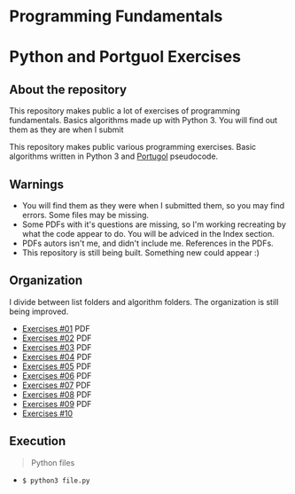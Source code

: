 # Programming Fundamentals
# Python and Portguol Exercises

## About the repository

This repository makes public a lot of exercises of programming fundamentals. Basics algorithms made up with Python 3.
You will find out them as they are when I submit

This repository makes public various programming exercises. Basic algorithms written in Python 3 and [Portugol](https://pt.wikipedia.org/wiki/Portugol) pseudocode.

## Warnings
 - You will find them as they were when I submitted them, so you may find errors. Some files may be missing.
 - Some PDFs with it's questions are missing, so I'm working recreating by what the code appear to do. You will be adviced in the Index section.
 - PDFs autors isn't me, and didn't include me. References in the PDFs.
 - This repository is still being built. Something new could appear :)

## Organization
I divide between list folders and algorithm folders. The organization is still being improved.

- [Exercises #01](/1_Primeira_lista/) PDF
- [Exercises #02](/2_Segunda_lista/) PDF
- [Exercises #03](/3_Terceira_lista/) PDF
- [Exercises #04](/5_Quarta_lista/) PDF
- [Exercises #05](/6_Quinta_lista/) PDF
- [Exercises #06](/7_Sexta_lista/) PDF
- [Exercises #07](/8_Sétima_lista/) PDF
- [Exercises #08](/9_Oitava_lista/) PDF
- [Exercises #09](/10_Nona_lista/) PDF
- [Exercises #10]()

## Execution
> Python files
* `$ python3 file.py`